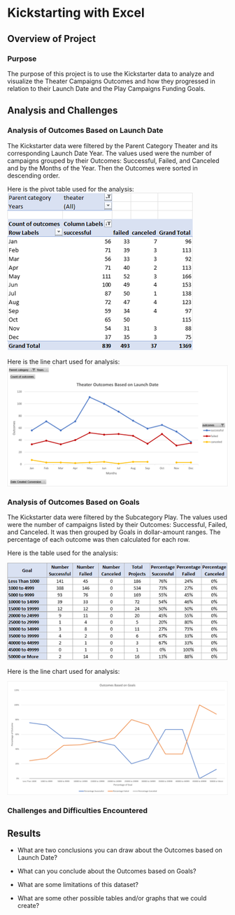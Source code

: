 # Kickstarting with Excel

## Overview of Project

### Purpose
The purpose of this project is to use the Kickstarter data to analyze and visualize the Theater Campaigns Outcomes and how they progressed in relation to their Launch Date and the Play Campaigns Funding Goals.

## Analysis and Challenges
### Analysis of Outcomes Based on Launch Date
The Kickstarter data were filtered by the Parent Category Theater and its corresponding Launch Date Year. The values used were the number of campaigns grouped by their Outcomes: Successful, Failed, and Canceled and by the Months of the Year. Then the Outcomes were sorted in descending order.

Here is the pivot table used for the analysis:
![image_name](Outcomes_Table.png)

Here is the line chart used for analysis:
![image_name]( Theater_Outcomes_vs_Launch.png)

### Analysis of Outcomes Based on Goals
The Kickstarter data were filtered by the Subcategory Play. The values used were the number of campaigns listed by their Outcomes: Successful, Failed, and Canceled. It was then grouped by Goals in dollar-amount ranges. The percentage of each outcome was then calculated for each row.

Here is the table used for the analysis:

![image_name](Goals_Table.png)

Here is the line chart used for analysis:

![image_name](Outcomes_vs_Goals.png)

### Challenges and Difficulties Encountered

## Results

- What are two conclusions you can draw about the Outcomes based on Launch Date?

- What can you conclude about the Outcomes based on Goals?

- What are some limitations of this dataset?

- What are some other possible tables and/or graphs that we could create?

